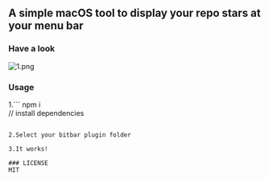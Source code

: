 ## A simple macOS tool to display your repo stars at your menu bar

### Have a look
![1.png](https://dn-cnode.qbox.me/FlOcLOQFkuBZk1e4gJYZAEFsD8lK)

### Usage
1.```
npm i   
// install dependencies
````

2.Select your bitbar plugin folder

3.It works!

### LICENSE 
MIT
